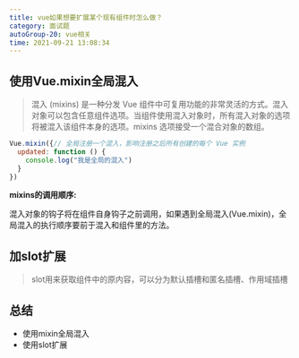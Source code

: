 ```yaml
---
title: vue如果想要扩展某个现有组件时怎么做？
category: 面试题
autoGroup-20: vue相关
time: 2021-09-21 13:08:34
---
```


## 使用Vue.mixin全局混入

> 混入 (mixins) 是一种分发 Vue 组件中可复用功能的非常灵活的方式。混入对象可以包含任意组件选项。当组件使用混入对象时，所有混入对象的选项将被混入该组件本身的选项。mixins 选项接受一个混合对象的数组。  

```javascript
Vue.mixin({// 全局注册一个混入，影响注册之后所有创建的每个 Vue 实例
  updated: function () {
    console.log("我是全局的混入")
  }
})
```

**mixins的调用顺序:**  

混入对象的钩子将在组件自身钩子之前调用，如果遇到全局混入(Vue.mixin)，全局混入的执行顺序要前于混入和组件里的方法。  

## 加slot扩展

> slot用来获取组件中的原内容，可以分为默认插槽和匿名插槽、作用域插槽	

## 总结

- 使用mixin全局混入
- 使用slot扩展  